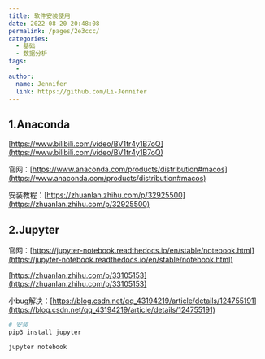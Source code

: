 ```yaml
---
title: 软件安装使用
date: 2022-08-20 20:48:08
permalink: /pages/2e3ccc/
categories:
  - 基础
  - 数据分析
tags:
  - 
author: 
  name: Jennifer
  link: https://github.com/Li-Jennifer
---
```

## 1.Anaconda 
[https://www.bilibili.com/video/BV1tr4y1B7oQ](https://www.bilibili.com/video/BV1tr4y1B7oQ)

官网：[https://www.anaconda.com/products/distribution#macos](https://www.anaconda.com/products/distribution#macos)

安装教程：[https://zhuanlan.zhihu.com/p/32925500](https://zhuanlan.zhihu.com/p/32925500)


## 2.Jupyter
官网：[https://jupyter-notebook.readthedocs.io/en/stable/notebook.html](https://jupyter-notebook.readthedocs.io/en/stable/notebook.html)

[https://zhuanlan.zhihu.com/p/33105153](https://zhuanlan.zhihu.com/p/33105153)

小bug解决：[https://blog.csdn.net/qq_43194219/article/details/124755191](https://blog.csdn.net/qq_43194219/article/details/124755191)

```bash
# 安装
pip3 install jupyter

jupyter notebook
```